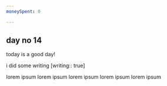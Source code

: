 ```yaml
---
moneySpent: 0

---
```

## day no 14
today is a good day!
 

i did some writing [writing:: true]

lorem ipsum lorem ipsum lorem ipsum lorem ipsum lorem ipsum
